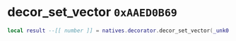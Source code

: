 # decor_set_vector `0xAAED0B69`

```lua
local result --[[ number ]] = natives.decorator.decor_set_vector(_unk0 --[[ number ]], _unk1 --[[ number ]], _unk2 --[[ number ]], _unk3 --[[ number ]], _unk4 --[[ number ]])
```